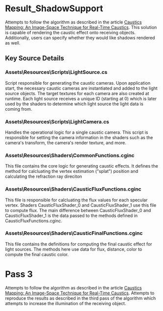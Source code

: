 # Result_ShadowSupport
Attempts to follow the algorithm as described in the article [Caustics Mapping: An Image-Space Technique for Real-Time Caustics](https://ieeexplore.ieee.org/document/4069236). This solution is capable of rendering the caustic effect onto receiving objects. Additionally, users can specify whether they would like shadows rendered as well.

## Key Source Details

### Assets\Resources\Scripts\LightSource.cs
Script responsible for generating the caustic cameras. Upon application start, the necessary caustic cameras are instantiated and added to the light source objects. The target textures for each camera are also created at runtime. Each light source receives a unique ID (starting at 0) which is later used by the shaders to determine which light source the light data is coming from.

### Assets\Resources\Scripts\LightCamera.cs
Handles the operational logic for a single caustic camera. This script is responsible for setting the camera information in the shaders such as the camera's transform, the camera's render texture, and more. 

### Assets\Resources\Shaders\CommonFunctions.cginc
This file contains the core logic for generating caustic effects. It defines the method
for calcluating the vertex estimation ("splat") position and calculating the refraction ray direciton

### Assets\Resources\Shaders\CausticFluxFunctions.cginc
This file is responsible for calcluating the flux values for each specular vertex. Shaders CausticFluxShader_0 and CausticFluxShader_1 use this file to compute flux. The main difference between CausticFluxShader_0 and CausticFluxShader_1 is the data passed to the methods defined in CausticFluxFunctions.cginc.

### Assets\Resources\Shaders\CausticFinalFunctions.cginc
This file contains the definitions for computing the final caustic effect for light sources. The methods here use data for flux, distance, color to compute the final caustic color.

# Pass 3
Attempts to follow the algorithm as described in the article [Caustics Mapping: An Image-Space Technique for Real-Time Caustics](https://ieeexplore.ieee.org/document/4069236). Attempts to reproduce the results as described in the third pass of the algorithm which attempts to increase the illumination of the receiving object.